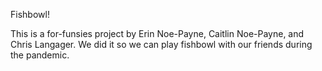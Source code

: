 Fishbowl!

This is a for-funsies project by Erin Noe-Payne, Caitlin Noe-Payne, and Chris Langager. We did it so we can play fishbowl with our friends during the pandemic.
